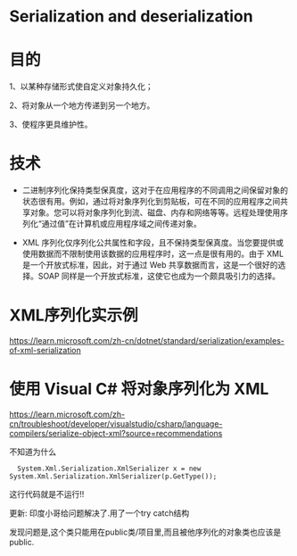 # Serialization and deserialization

# 目的

1、以某种存储形式使自定义对象持久化；

2、将对象从一个地方传递到另一个地方。

3、使程序更具维护性。

# 技术

* 二进制序列化保持类型保真度，这对于在应用程序的不同调用之间保留对象的状态很有用。例如，通过将对象序列化到剪贴板，可在不同的应用程序之间共享对象。您可以将对象序列化到流、磁盘、内存和网络等等。远程处理使用序列化“通过值”在计算机或应用程序域之间传递对象。

* XML 序列化仅序列化公共属性和字段，且不保持类型保真度。当您要提供或使用数据而不限制使用该数据的应用程序时，这一点是很有用的。由于 XML 是一个开放式标准，因此，对于通过 Web 共享数据而言，这是一个很好的选择。SOAP 同样是一个开放式标准，这使它也成为一个颇具吸引力的选择。
 
# XML序列化实示例

https://learn.microsoft.com/zh-cn/dotnet/standard/serialization/examples-of-xml-serialization

# 使用 Visual C# 将对象序列化为 XML

https://learn.microsoft.com/zh-cn/troubleshoot/developer/visualstudio/csharp/language-compilers/serialize-object-xml?source=recommendations

不知道为什么
      
      System.Xml.Serialization.XmlSerializer x = new System.Xml.Serialization.XmlSerializer(p.GetType());
      
这行代码就是不运行!!

更新: 印度小哥给问题解决了.用了一个try catch结构 

发现问题是,这个类只能用在public类/项目里,而且被他序列化的对象类也应该是public.

